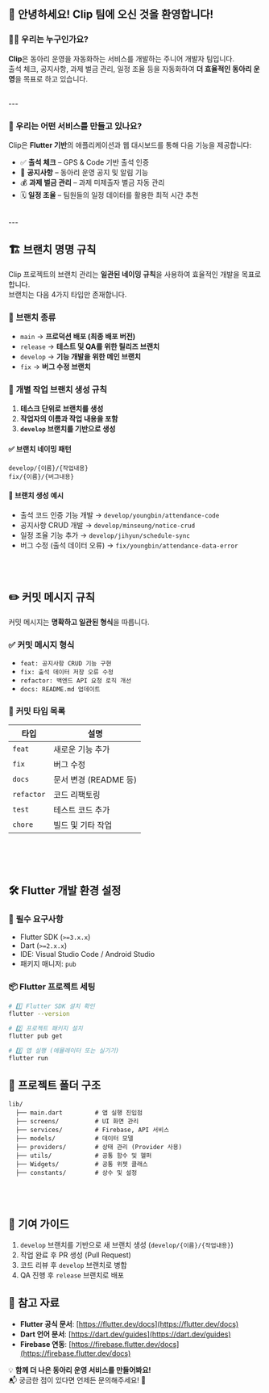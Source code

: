 ## 👋 안녕하세요! Clip 팀에 오신 것을 환영합니다!

### 🙋‍♂️ 우리는 누구인가요?
**Clip**은 동아리 운영을 자동화하는 서비스를 개발하는 주니어 개발자 팀입니다.  
출석 체크, 공지사항, 과제 벌금 관리, 일정 조율 등을 자동화하여 **더 효율적인 동아리 운영**을 목표로 하고 있습니다.

<br>
---
<br>

### 🚀 우리는 어떤 서비스를 만들고 있나요?
Clip은 **Flutter 기반**의 애플리케이션과 웹 대시보드를 통해 다음 기능을 제공합니다:
- ✅ **출석 체크** – GPS & Code 기반 출석 인증
- 📢 **공지사항** – 동아리 운영 공지 및 알림 기능
- 💰 **과제 벌금 관리** – 과제 미제출자 벌금 자동 관리
- 🗓️ **일정 조율** – 팀원들의 일정 데이터를 활용한 최적 시간 추천

<br>
---
<br>

## 🏗️ 브랜치 명명 규칙

Clip 프로젝트의 브랜치 관리는 **일관된 네이밍 규칙**을 사용하여 효율적인 개발을 목표로 합니다.  
브랜치는 다음 4가지 타입만 존재합니다.

### 🔹 **브랜치 종류**
- `main` → **프로덕션 배포 (최종 배포 버전)**
- `release` → **테스트 및 QA를 위한 릴리즈 브랜치**
- `develop` → **기능 개발을 위한 메인 브랜치**
- `fix` → **버그 수정 브랜치**

### 🔹 **개별 작업 브랜치 생성 규칙**
1. **테스크 단위로 브랜치를 생성**  
2. **작업자의 이름과 작업 내용을 포함**  
3. **`develop` 브랜치를 기반으로 생성**

#### ✅ **브랜치 네이밍 패턴**
```
develop/{이름}/{작업내용}
fix/{이름}/{버그내용}
```

#### 📌 **브랜치 생성 예시**
- 출석 코드 인증 기능 개발 → `develop/youngbin/attendance-code`
- 공지사항 CRUD 개발 → `develop/minseung/notice-crud`
- 일정 조율 기능 추가 → `develop/jihyun/schedule-sync`
- 버그 수정 (출석 데이터 오류) → `fix/youngbin/attendance-data-error`

<br><br>

## ✏️ 커밋 메시지 규칙

커밋 메시지는 **명확하고 일관된 형식**을 따릅니다.

### ✅ **커밋 메시지 형식**
- `feat: 공지사항 CRUD 기능 구현`
- `fix: 출석 데이터 저장 오류 수정`
- `refactor: 백엔드 API 요청 로직 개선`
- `docs: README.md 업데이트`

### 🔹 **커밋 타입 목록**
| 타입 | 설명 |
|------|----------------------------------|
| `feat` | 새로운 기능 추가 |
| `fix` | 버그 수정 |
| `docs` | 문서 변경 (README 등) |
| `refactor` | 코드 리팩토링 |
| `test` | 테스트 코드 추가 |
| `chore` | 빌드 및 기타 작업 |

<br><br><br>

## 🛠️ Flutter 개발 환경 설정

### 📌 **필수 요구사항**
- Flutter SDK (`>=3.x.x`)
- Dart (`>=2.x.x`)
- IDE: Visual Studio Code / Android Studio
- 패키지 매니저: `pub`

### 📦 **Flutter 프로젝트 세팅**
```bash
# 1️⃣ Flutter SDK 설치 확인
flutter --version

# 2️⃣ 프로젝트 패키지 설치
flutter pub get

# 3️⃣ 앱 실행 (에뮬레이터 또는 실기기)
flutter run
```

## 📌 프로젝트 폴더 구조
```
lib/
  ├── main.dart         # 앱 실행 진입점
  ├── screens/          # UI 화면 관리
  ├── services/         # Firebase, API 서비스
  ├── models/           # 데이터 모델
  ├── providers/        # 상태 관리 (Provider 사용)
  ├── utils/            # 공통 함수 및 헬퍼
  ├── Widgets/          # 공통 위젯 클래스
  ├── constants/        # 상수 및 설정
```

<br><br>

## 📜 기여 가이드
1. `develop` 브랜치를 기반으로 새 브랜치 생성 (`develop/{이름}/{작업내용}`)
2. 작업 완료 후 PR 생성 (Pull Request)
3. 코드 리뷰 후 `develop` 브랜치로 병합
4. QA 진행 후 `release` 브랜치로 배포  


## 🔗 참고 자료
- **Flutter 공식 문서**: [https://flutter.dev/docs](https://flutter.dev/docs)
- **Dart 언어 문서**: [https://dart.dev/guides](https://dart.dev/guides)
- **Firebase 연동**: [https://firebase.flutter.dev/docs](https://firebase.flutter.dev/docs)



💡 **함께 더 나은 동아리 운영 서비스를 만들어봐요!**  
📬 궁금한 점이 있다면 언제든 문의해주세요! 🚀
